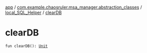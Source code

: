 [app](../../index.md) / [com.example.chaosruler.msa_manager.abstraction_classes](../index.md) / [local_SQL_Helper](index.md) / [clearDB](.)

# clearDB

`fun clearDB(): `[`Unit`](https://kotlinlang.org/api/latest/jvm/stdlib/kotlin/-unit/index.html)